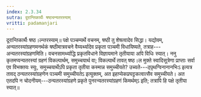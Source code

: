 ```yaml
---
index: 2.3.34
sutra: दूरान्तिकार्थैः षष्ठ्यन्यतरस्याम्‌
vritti: padamanjari
---
```


  दूरान्तिकार्थैः षष्ठ।ल्न्तरस्याम्॥ पक्षे पञ्चम्यर्थे वचनम्, षष्ठी तु शेषत्वादेव सिद्धा। यद्योवम्, अन्यतरस्यांग्रहणमनर्थकं षष्ठीमात्रवचने वैय्यर्थ्यादेव प्रकृता पञ्चमी विधायिष्यते, तत्राह---अन्यतरस्यांग्रहणमिति। वचनसामर्थ्याद्धि प्रकृतविधाने विज्ञायमाने तृतीयाया अपि विधिः स्यात्। ननु कृतमप्यन्यतरस्यां ग्रहणं विकल्पार्थम्, समुच्चयार्थ वा; विकल्पार्थे तावत् षष्ठ।ल मुक्ते स्वादिसूत्रेणा प्राप्ताः सर्वा एव विभक्तयः स्युः, समुच्चयार्थेऽपि प्रकृता तृतीया कस्मान्न समुच्चीयते? उच्यते---ठ्पृथग्विनानानभिःऽ इत्यत्र तावद् ठन्यतरस्यांग्रहणेन पञ्चमी समुच्चीयतेऽ इत्युक्तम्, अत इहाप्येकप्रघट्टकत्वात्सैव समुच्चीयते। अत एतदपि न चोदनीयम्---ठन्यतरस्यांग्रहणे प्रकृते पुनरन्यतरस्यांग्रहणं किमर्थम्ऽ इति; तत्रापि हि पक्षे तृतीया स्यात्॥